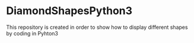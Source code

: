 # DiamondShapesPython3
This repository is created in order to show how to display different shapes by coding in Pyhton3
